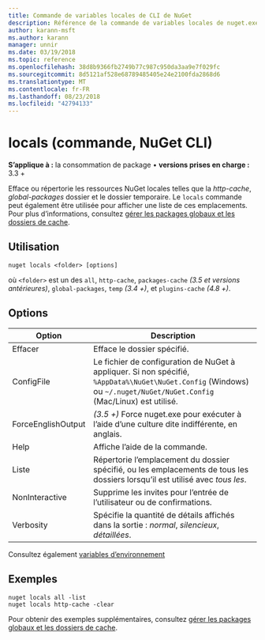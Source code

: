 ```yaml
---
title: Commande de variables locales de CLI de NuGet
description: Référence de la commande de variables locales de nuget.exe
author: karann-msft
ms.author: karann
manager: unnir
ms.date: 03/19/2018
ms.topic: reference
ms.openlocfilehash: 38d8b9366fb2749b77c987c950da3aa9e7f029fc
ms.sourcegitcommit: 8d5121af528e68789485405e24e2100fda2868d6
ms.translationtype: MT
ms.contentlocale: fr-FR
ms.lasthandoff: 08/23/2018
ms.locfileid: "42794133"
---
```

# <a name="locals-command-nuget-cli"></a>locals (commande, NuGet CLI)

**S’applique à :** la consommation de package &bullet; **versions prises en charge :** 3.3 +

Efface ou répertorie les ressources NuGet locales telles que la *http-cache*, *global-packages* dossier et le dossier temporaire. Le `locals` commande peut également être utilisée pour afficher une liste de ces emplacements. Pour plus d’informations, consultez [gérer les packages globaux et les dossiers de cache](../consume-packages/managing-the-global-packages-and-cache-folders.md).

## <a name="usage"></a>Utilisation

```cli
nuget locals <folder> [options]
```

où `<folder>` est un des `all`, `http-cache`, `packages-cache` *(3.5 et versions antérieures)*, `global-packages`, `temp` *(3.4 +)*, et `plugins-cache` *(4.8 +)*.

## <a name="options"></a>Options

| Option | Description |
| --- | --- |
| Effacer | Efface le dossier spécifié. |
| ConfigFile | Le fichier de configuration de NuGet à appliquer. Si non spécifié, `%AppData%\NuGet\NuGet.Config` (Windows) ou `~/.nuget/NuGet/NuGet.Config` (Mac/Linux) est utilisé.|
| ForceEnglishOutput | *(3.5 +)* Force nuget.exe pour exécuter à l’aide d’une culture dite indifférente, en anglais. |
| Help | Affiche l’aide de la commande. |
| Liste | Répertorie l’emplacement du dossier spécifié, ou les emplacements de tous les dossiers lorsqu’il est utilisé avec *tous les*. |
| NonInteractive | Supprime les invites pour l’entrée de l’utilisateur ou de confirmations. |
| Verbosity | Spécifie la quantité de détails affichés dans la sortie : *normal*, *silencieux*, *détaillées*. |

Consultez également [variables d’environnement](cli-ref-environment-variables.md)

## <a name="examples"></a>Exemples

```cli
nuget locals all -list
nuget locals http-cache -clear
```

Pour obtenir des exemples supplémentaires, consultez [gérer les packages globaux et les dossiers de cache](../consume-packages/managing-the-global-packages-and-cache-folders.md).
